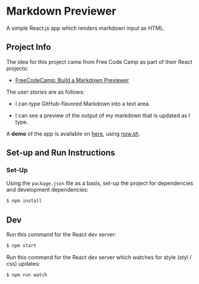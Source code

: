 # Markdown Previewer

A simple React.js app which renders markdown input as HTML.

## Project Info

The idea for this project came from Free Code Camp as part of their React projects:

- [FreeCodeCamp: Build a Markdown Previewer](https://www.freecodecamp.com/challenges/build-a-markdown-previewer)

The _user stories_ are as follows:

- I can type GitHub-flavored Markdown into a text area.

- I can see a preview of the output of my markdown that is updated as I type.

A **demo** of the app is available on [here](https://build-cneetxakhr.now.sh/), using [now.sh](https://zeit.co/now).

## Set-up and Run Instructions

### Set-Up

Using the `package.json` file as a basis, set-up the project for dependencies and development dependencies:

```bash
$ npm install
```

## Dev 

Run this command for the React dev server:

```bash
$ npm start
```

Run this command for the React dev server which watches for style (styl / css) updates:

```bash
$ npm run watch
```

